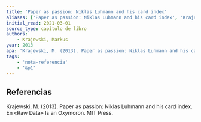 ```yaml
---
title: 'Paper as passion: Niklas Luhmann and his card index'
aliases: ['Paper as passion: Niklas Luhmann and his card index', 'Krajewski (2013)']
initial_read: 2021-03-01
source_type: capítulo de libro
authors: 
    - Krajewski, Markus
year: 2013
apa: 'Krajewski, M. (2013). Paper as passion: Niklas Luhmann and his card index. En «Raw Data» Is an Oxymoron. MIT Press.'
tags:
    - 'nota-referencia'
    - '&p1'
---
```




## Referencias

Krajewski, M. (2013). Paper as passion: Niklas Luhmann and his card index. En «Raw Data» Is an Oxymoron. MIT Press.

